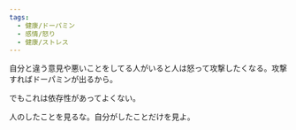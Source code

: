 ```yaml
---
tags:
  - 健康/ドーパミン
  - 感情/怒り
  - 健康/ストレス
---
```


自分と違う意見や悪いことをしてる人がいると人は怒って攻撃したくなる。攻撃すればドーパミンが出るから。

でもこれは依存性があってよくない。

人のしたことを見るな。自分がしたことだけを見よ。
